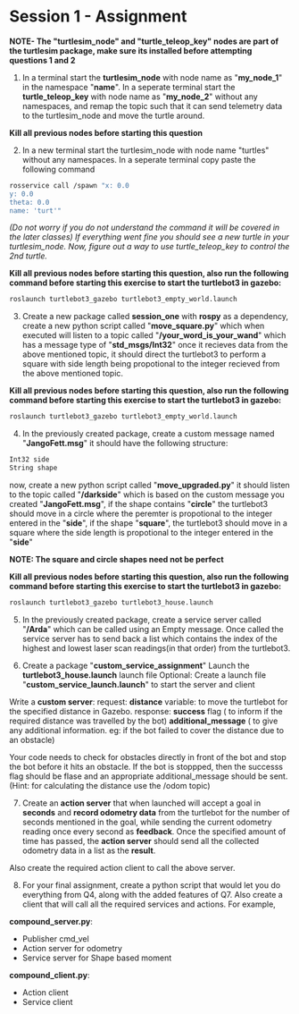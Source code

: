 # Session 1 - Assignment

**NOTE- The "turtlesim_node" and "turtle_teleop_key" nodes are part of the turtlesim package, make sure its installed before attempting questions 1 and 2**

1) In a terminal start the **turtlesim_node** with node name as "**my_node_1**" in the namespace "**name**". In a seperate terminal start the **turtle_teleop_key** with node name as "**my_node_2**" without any namespaces, and remap the topic such that it can send telemetry data to the turtlesim_node and move the turtle around.

**Kill all previous nodes before starting this question**

2) In a new terminal start the turtlesim_node with node name "turtles" without any namespaces. In a seperate terminal copy paste the following command

```bash
rosservice call /spawn "x: 0.0
y: 0.0
theta: 0.0
name: 'turt'"
```

*(Do not worry if you do not understand the command it will be covered in the later classes) If everything went fine you should see a new turtle in your turtlesim_node. Now, figure out a way to use turtle_teleop_key to control the 2nd turtle.*

**Kill all previous nodes before starting this question, also run the following command before starting this exercise to start the turtlebot3 in gazebo:** 
```bash
roslaunch turtlebot3_gazebo turtlebot3_empty_world.launch
```
3) Create a new package called **session_one** with **rospy** as a dependency, create a new python script called "**move_square.py**" which when executed will listen to a topic called "**/your_word_is_your_wand**" which has a message type of "**std_msgs/Int32**" once it recieves data from the above mentioned topic, it should direct the turtlebot3 to perform a square with side length being propotional to the integer recieved from the above mentioned topic.

**Kill all previous nodes before starting this question, also run the following command before starting this exercise to start the turtlebot3 in gazebo:** 
```bash
roslaunch turtlebot3_gazebo turtlebot3_empty_world.launch
```

4) In the previously created package, create a custom message named "**JangoFett.msg**" it should have the following structure:
```bash
Int32 side
String shape
```
now, create a new python script called "**move_upgraded.py**" it should listen to the topic called "**/darkside**" which is based on the custom message you created "**JangoFett.msg**", if the shape contains "**circle**" the turtlebot3 should move in a circle where the peremter is propotional to the integer entered in the "**side**", if the shape "**square**", the turtlebot3 should move in a square where the side length is propotional to the integer entered in the "**side**"

**NOTE: The square and circle shapes need not be perfect**

**Kill all previous nodes before starting this question, also run the following command before starting this exercise to start the turtlebot3 in gazebo:**

```bash
roslaunch turtlebot3_gazebo turtlebot3_house.launch
```

5) In the previously created package, create a service server called "**/Arda**" which can be called using an Empty message. Once called the service server has to send back a list which contains the index of the highest and lowest laser scan readings(in that order) from the turtlebot3.


6) Create a package "**custom_service_assignment**"
Launch the **turtlebot3_house.launch** launch file
Optional: Create a launch file "**custom_service_launch.launch**" to start the server and client

Write a **custom server**:
request: **distance** variable: to move the turtlebot for the specified distance in Gazebo.
response: **success** flag ( to inform if the required distance was travelled by the bot)
**additional_message** ( to give any additional information. eg: if the bot failed to cover the distance due to an obstacle)

Your code needs to check for obstacles directly in front of the bot and stop the bot before it hits an obstacle. If the bot is stoppped, then the successs flag should be flase and an appropriate additional_message should be sent.
(Hint: for calculating the distance use the /odom topic)

7) Create an **action server** that when launched will accept a goal in **seconds** and **record odometry data** from the turtlebot for the number of seconds mentioned in the goal, while sending the current odometry reading once every second as **feedback**. Once the specified amount of time has passed, the **action server** should send all the collected odometry data in a list as the **result**.

Also create the required action client to call the above server.

8) For your final assignment, create a python script that would let you do everything from Q4, along with the added features of Q7. Also create a client that will call all the required services and actions. For example,

**compound_server.py**:

- Publisher cmd_vel
- Action server for odometry
- Service server for Shape based moment

**compound_client.py**:
- Action client
- Service client